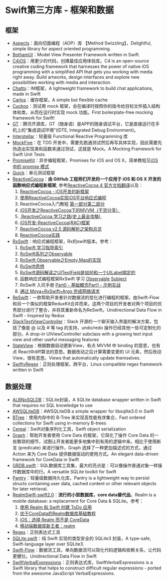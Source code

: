 # Swift第三方库 - 框架和数据
## 框架
- [Aspects][1]：面向切面编程（AOP）库 【Method Swizzling】，Delightful, simple library for aspect oriented programming.
- [BothamUI][2]：Model View Presenter Framework written in Swift.
- [C4iOS][3]：用更少的代码，创建最佳应用体验库。C4 is an open-source creative coding framework that harnesses the power of native iOS programming with a simplified API that gets you working with media right away. Build artworks, design interfaces and explore new possibilities working with media and interaction.
- [Chatto][4]：IM框架，A lightweight framework to build chat applications, made in Swift
- [Carlos][5]：缓存框架，A simple but flexible cache
- [Cuckoo][6]：测试用 mock 框架，会在编译时按照你的指令给目标文件插入结构体和类，从而在运行时实现 mock 功能。First boilerplate-free mocking framework for Swift!
- [GT][7]：腾讯开源库，GT（随身调）是APP的随身调试平台，它是直接运行在手机上的“集成调试环境”(IDTE, Integrated Debug Environment)。
- [Interstellar][8]：轻量级 Functional Reactive Programming 库
- [MockFive][9]：在 TDD 开发中，需要先跑通测试然后再写具体实现，因此需要先伪造出实现类和函数来通过测试，这就是 Mock。A Mocking Framework for Swift Unit Tests
- [PromiseKit][10]：异步编程框架，Promises for iOS and OS X，简单教程见[iOS 中的 promise 模式][11]
- [Quick][12]：单元测试框架
- [ReactiveCocoa][13]：**由 GitHub 工程师们开发的一个应用于 iOS 和 OS X 开发的函数响应式编程新框架**, 参考[ReactiveCocoa 4 官方文档翻译][14]以及：
	1. [ReactiveCocoa - iOS开发的新框架][15]
	2. [使用ReactiveCocoa实现iOS平台响应式编程][16]
	2. ReactiveCocoa入门教程 [第一部分][17][第二部分][18]
	3. [iOS开发之ReactiveCocoa下的MVVM（干货分享）][19]
	4. [ ReactiveCocoa 学习之路(史上最全攻略) ][20]
	5. [iOS开发-ReactiveCocoa(RAC)框架][21]
	6. [ReactiveCocoa v2.5 源码解析之架构总览][22]
	7. [ReactiveCocoa实践][23]
- [RxSwift][24]：响应式编程框架，Rx的swift版本。参考：
	1. [RxSwift 学习指导索引][25]
	1. [RxSwift系列之Observable][26]
	2. [RxSwift Observable之Empty,Map的实现][27]
	3. [RxSwift思想][28]
	4. [RxSwift源码解读之UITextField是如何和一个UILabel绑定的][29]
	5. 函数响应式编程框架RxSwift 学习 [Observable][30] [Subject][31]
	6. RxSwift 入坑手册 [Part0 - 基础概念][32][Part1 - 示例实战][33]
	7. [通过 Moya+RxSwift+Argo 完成网络请求][34]
- [ReSwift][35]：一款帮助开发者针对数据流的变化进行编程的框架。由Swift-Flow和另一个类似的框架ReduxKit合并而来，这两个项目的开发者对两个项目的优秀部分进行了整合，并将其重新命名为ReSwift。Unidirectional Data Flow in Swift - Inspired by Redux
- [SlackTextViewController][36]：Slack 开源的一个聊天输入界面的解决方案，包括了像是 @ 以及 # 等 tag 的支持，undo/redo 操作已经其他一些可定制化的部分。A drop-in UIViewController subclass with a growing text input view and other useful messaging features
- [StateView][37]：根据数据自动更新View，有点 MVVM 中 binding 的意思，也有点 React中diff算法的意思。数据改动之后计算需要变更的 UI 元素，然后改动 View，很有意思。Views that automatically update themselves.
- [SwiftyRegex][38]：正则处理框架，跨平台，Linux compatible regex framework written in Swift

## 数据处理
- [ALBNoSQLDB][39]：SQLite封装，A SQLite database wrapper written in Swift that requires no SQL knowledge to use
- [AWSQLiteDB][40]：AWSQLiteDB a simple wrapper for libsqlite3.0 in Swift
- [BTree][41]：使用内存中的 B-Tree 来实现高性能有序集合，Fast ordered collections for Swift using in-memory B-trees
- [Cereal][42]：Swift对象序列化工具，Swift object serialization
- [Graph][43]：帮助开发者使用 Core Data 的框架，它简化了操作 Core Data 的一些繁琐的细节，试图让开发者能更多地集中到有用的逻辑中来。相比于使用断言 (predicate) 来进行操作，Graph 选择了一种更加描述式的方式，通过 Action 来为 Core Data 提供数据驱动的使用方式。An elegant data-driven framework for CoreData in Swift
- [GRDB.swift][44]：SQL数据库工具集，最大的亮点是：可以像操作普通对象一样操作数据库中的行。A versatile SQLite toolkit for Swift
- [Pantry][45]：轻量级数据持久化库，Pantry is a lightweight way to persist structs containing user data, cached content or other relevant objects for later retrieval.
- [RealmSwift-swift2.0][46]：**流行的小型数据库，core data替代品**，Realm is a mobile database: a replacement for Core Data & SQLite。参考：
	1. [使用 Realm 和 Swift 创建 ToDo 应用][47]
	2. [优于CoreData的Realm数据库基础教程][48]
	3. [iOS：选择 Realm 而不是 CoreData][49]
	4. [移动端数据库新王者：realm][50]
- [Regex][51]：正则表达式工具
- [SQLite.swift][52]：纯 Swift 实现的类型安全的 SQLite3 封装，A type-safe, Swift-language layer over SQLite3.
- [Swift-Flow][53]：数据流工具，单向数据流可以简化代码逻辑和依赖关系，让代码更健壮。Unidirectional Data Flow in Swift
- [SwiftVerbalExpressions][54]：正则表达式库，SwiftVerbalExpressions is a Swift library that helps to construct difficult regular expressions - ported from the awesome JavaScript VerbalExpressions.


[1]:	https://github.com/steipete/Aspects "Aspects"
[2]:	https://github.com/Karumi/BothamUI "BothamUI"
[3]:	https://github.com/C4Framework/C4iOS "C4iOS"
[4]:	https://github.com/badoo/Chatto "Chatto"
[5]:	https://github.com/WeltN24/Carlos "Carlos"
[6]:	https://github.com/SwiftKit/Cuckoo "Cuckoo"
[7]:	https://github.com/TencentOpen/GT "GT"
[8]:	https://github.com/JensRavens/Interstellar "Interstellar"
[9]:	https://github.com/DeliciousRaspberryPi/MockFive "MockFive"
[10]:	https://github.com/mxcl/PromiseKit "PromiseKit"
[11]:	http://nathanli.cn/2015/11/15/ios-%E4%B8%AD%E7%9A%84-promise-%E6%A8%A1%E5%BC%8F/ "iOS 中的 promise 模式"
[12]:	https://github.com/Quick/Quick "Quick"
[13]:	https://github.com/ReactiveCocoa/ReactiveCocoa "ReactiveCocoa"
[14]:	http://www.jianshu.com/p/226f33fcce51 "ReactiveCocoa 4 官方文档翻译"
[15]:	http://www.devtang.com/blog/2014/02/11/reactivecocoa-introduction
[16]:	http://www.itiger.me/?p=38
[17]:	http://www.cnblogs.com/tmacforever/p/4878180.html "ReactiveCocoa入门教程——第一部分(转)"
[18]:	http://www.cnblogs.com/tmacforever/p/4882462.html "ReactiveCocoa入门教程——第二部分(转)"
[19]:	http://www.cnblogs.com/ludashi/p/4925042.html "iOS开发之ReactiveCocoa下的MVVM（干货分享）"
[20]:	http://runningyoung.github.io/ios/ReactiveCocoa/ "ReactiveCocoa 学习之路(史上最全攻略)"
[21]:	http://yimouleng.com/2015/12/20/ios-ReactiveCocoa/ "iOS开发-ReactiveCocoa(RAC)框架"
[22]:	http://blog.leichunfeng.com/blog/2015/12/25/reactivecocoa-v2-dot-5-yuan-ma-jie-xi-zhi-jia-gou-zong-lan/ "ReactiveCocoa v2.5 源码解析之架构总览"
[23]:	http://beice1990.duapp.com/reactivecocoashi-jian/ "ReactiveCocoa实践"
[24]:	https://github.com/ReactiveX/RxSwift "RxSwift"
[25]:	http://t.swift.gg/d/2-rxswift
[26]:	http://fengdeng.github.io/blog/2016/01/12/rxswiftxi-lie-zhi-observable/ "RxSwift系列之Observable"
[27]:	http://fengdeng.github.io/blog/2016/01/13/rxswift-observablezhi-just/ "RxSwift Observable之Empty,Map的实现"
[28]:	http://fengdeng.github.io/blog/2016/01/19/rxswiftsi-xiang/ "RxSwift思想"
[29]:	http://fengdeng.github.io/blog/2016/01/22/rxswift-dao-di-[?]-ge-uitextfieldshi-ru-he-he-[?]-ge-uilabelbang-ding-de/ "RxSwift源码解读之UITextField是如何和一个UILabel绑定的"
[30]:	http://www.jianshu.com/p/2351ba7f22e4 "函数响应式编程框架RxSwift 学习——Observable"
[31]:	http://www.jianshu.com/p/209cae2a54a1 "函数响应式编程框架RxSwift 学习——Subject"
[32]:	http://blog.callmewhy.com/2015/09/21/rxswift-getting-started-0/ "RxSwift 入坑手册 Part0 - 基础概念"
[33]:	http://blog.callmewhy.com/2015/09/23/rxswift-getting-started-1/ "RxSwift 入坑手册 Part1 - 示例实战"
[34]:	http://blog.callmewhy.com/2015/11/01/moya-rxswift-argo-lets-go/ "通过 Moya+RxSwift+Argo 完成网络请求"
[35]:	https://github.com/ReSwift/ReSwift "ReSwift"
[36]:	https://github.com/slackhq/SlackTextViewController "SlackTextViewController"
[37]:	https://github.com/sahandnayebaziz/StateView "StateView"
[38]:	https://github.com/maxadamski/SwiftyRegex "SwiftyRegex"
[39]:	https://github.com/AaronBratcher/ALBNoSQLDB
[40]:	https://github.com/adow/AWSQLiteDB "AWSQLiteDB"
[41]:	https://github.com/lorentey/BTree "BTree"
[42]:	https://github.com/Weebly/Cereal "Cereal"
[43]:	https://github.com/CosmicMind/Graph "Graph"
[44]:	https://github.com/groue/GRDB.swift "GRDB.swift"
[45]:	https://github.com/nickoneill/Pantry "Pantry"
[46]:	https://github.com/realm/realm-cocoa/tree/master/RealmSwift-swift2.0 "RealmSwift-swift2.0"
[47]:	http://swift.gg/2015/12/08/building-a-todo-app-using-realm-and-swift/ "使用 Realm 和 Swift 创建 ToDo 应用"
[48]:	http://www.cnblogs.com/jgCho/p/5286444.html "优于CoreData的Realm数据库基础教程"
[49]:	http://swift.gg/2015/12/08/ios-realm-instead-of-coredata/ "iOS：选择 Realm 而不是 CoreData"
[50]:	http://www.jianshu.com/p/2b4388cf2a2d "移动端数据库新王者：realm"
[51]:	https://github.com/sharplet/Regex "Regex"
[52]:	https://github.com/stephencelis/SQLite.swift "SQLite.swift"
[53]:	https://github.com/Swift-Flow/Swift-Flow "Swift-Flow"
[54]:	https://github.com/VerbalExpressions/SwiftVerbalExpressions "SwiftVerbalExpressions"